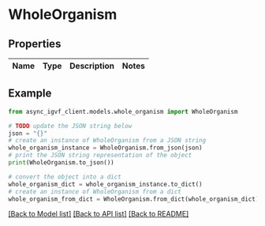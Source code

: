 # WholeOrganism


## Properties

Name | Type | Description | Notes
------------ | ------------- | ------------- | -------------

## Example

```python
from async_igvf_client.models.whole_organism import WholeOrganism

# TODO update the JSON string below
json = "{}"
# create an instance of WholeOrganism from a JSON string
whole_organism_instance = WholeOrganism.from_json(json)
# print the JSON string representation of the object
print(WholeOrganism.to_json())

# convert the object into a dict
whole_organism_dict = whole_organism_instance.to_dict()
# create an instance of WholeOrganism from a dict
whole_organism_from_dict = WholeOrganism.from_dict(whole_organism_dict)
```
[[Back to Model list]](../README.md#documentation-for-models) [[Back to API list]](../README.md#documentation-for-api-endpoints) [[Back to README]](../README.md)


